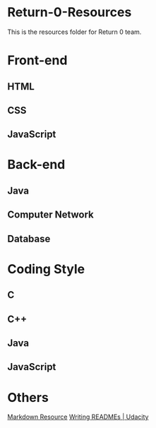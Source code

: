 # Return-0-Resources
This is the resources folder for Return 0 team.
# Front-end
## HTML
## CSS
## JavaScript

# Back-end
## Java
## Computer Network
## Database

# Coding Style
## C
## C++
## Java
## JavaScript

# Others
[Markdown Resource](https://guides.github.com/features/mastering-markdown/)
[Writing READMEs | Udacity](https://www.udacity.com/course/writing-readmes--ud777)
